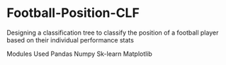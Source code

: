 # Football-Position-CLF

Designing a classification tree to classify the position of a football player based on their individual performance stats

Modules Used
Pandas
Numpy
Sk-learn
Matplotlib
